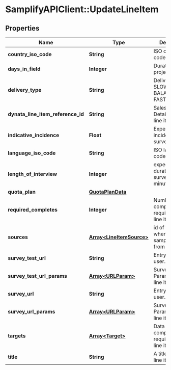 # SamplifyAPIClient::UpdateLineItem

## Properties
Name | Type | Description | Notes
------------ | ------------- | ------------- | -------------
**country_iso_code** | **String** | ISO country code | [optional] 
**days_in_field** | **Integer** | Duration of the project in days. | [optional] 
**delivery_type** | **String** | Delivery type: SLOW, BALANCED, FAST, or BURST. | [optional] 
**dynata_line_item_reference_id** | **String** | Sales Order Detail ID of the line item. | [optional] 
**indicative_incidence** | **Float** | Expected incidence of the survey | [optional] 
**language_iso_code** | **String** | ISO language code | [optional] 
**length_of_interview** | **Integer** | expected duration of the survey in minutes | [optional] 
**quota_plan** | [**QuotaPlanData**](QuotaPlanData.md) |  | [optional] 
**required_completes** | **Integer** | Number of complete required for the line item | [optional] 
**sources** | [**Array&lt;LineItemSource&gt;**](LineItemSource.md) | id of the source where is the sample coming from | [optional] 
**survey_test_url** | **String** | Entry link for the user. | [optional] 
**survey_test_url_params** | [**Array&lt;URLParam&gt;**](URLParam.md) | SurveyTestURL Params of the line item. | [optional] 
**survey_url** | **String** | Entry link for the user. | [optional] 
**survey_url_params** | [**Array&lt;URLParam&gt;**](URLParam.md) | SurveyURL Params of the line item. | [optional] 
**targets** | [**Array&lt;Target&gt;**](Target.md) | Data of completes/starts required for the line item | [optional] 
**title** | **String** | A title for the line item | [optional] 


